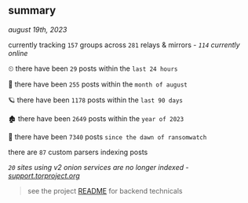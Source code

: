 
## summary
_august 19th, 2023_

currently tracking `157` groups across `281` relays & mirrors - _`114` currently online_

⏲ there have been `29` posts within the `last 24 hours`

🦈 there have been `255` posts within the `month of august`

🪐 there have been `1178` posts within the `last 90 days`

🏚 there have been `2649` posts within the `year of 2023`

🦕 there have been `7340` posts `since the dawn of ransomwatch`

there are `87` custom parsers indexing posts

_`20` sites using v2 onion services are no longer indexed - [support.torproject.org](https://support.torproject.org/onionservices/v2-deprecation/)_

> see the project [README](https://github.com/joshhighet/ransomwatch#ransomwatch--) for backend technicals
